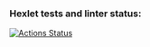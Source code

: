 ### Hexlet tests and linter status:
[![Actions Status](https://github.com/saja2704/frontend-project-44/actions/workflows/hexlet-check.yml/badge.svg)](https://github.com/saja2704/frontend-project-44/actions)
